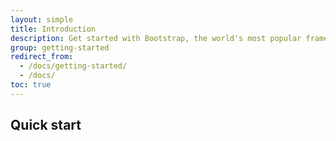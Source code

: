 ```yaml
---
layout: simple
title: Introduction
description: Get started with Bootstrap, the world's most popular framework for building responsive, mobile-first sites, with the Bootstrap CDN and a template starter page.
group: getting-started
redirect_from:
  - /docs/getting-started/
  - /docs/
toc: true
---
```


## Quick start 
